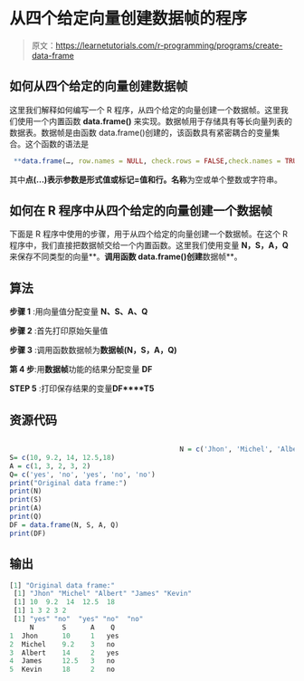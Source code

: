 # 从四个给定向量创建数据帧的程序

> 原文：<https://learnetutorials.com/r-programming/programs/create-data-frame>

## 如何从四个给定的向量创建数据帧

这里我们解释如何编写一个 R 程序，从四个给定的向量创建一个数据帧。这里我们使用一个内置函数 **data.frame()** 来实现。数据帧用于存储具有等长向量列表的数据表。数据帧是由函数 data.frame()创建的，该函数具有紧密耦合的变量集合。这个函数的语法是

```r
 **data.frame(…, row.names = NULL, check.rows = FALSE,check.names = TRUE, fix.empty.names = TRUE,stringsAsFactors = default.stringsAsFactors())** 

```

其中**点(...)**表示参数是形式值或标记=值和**行。名称**为空或单个整数或字符串。

## 如何在 R 程序中从四个给定的向量创建一个数据帧

下面是 R 程序中使用的步骤，用于从四个给定的向量创建一个数据帧。在这个 R 程序中，我们直接把数据帧交给一个内置函数。这里我们使用变量 **N，S，A，Q** 来保存不同类型的向量**。**调用函数 data.frame()创建**数据帧**。

## 算法

**步骤 1** :用向量值分配变量 **N、S、A、Q**

**步骤 2** :首先打印原始矢量值

**步骤 3** :调用函数数据帧为**数据帧(N，S，A，Q)**

**第 4 步**:用**数据帧**功能的结果分配变量 **DF**

**STEP 5** :打印保存结果的变量**DF****T5**

## 资源代码

```r

                                          N = c('Jhon', 'Michel', 'Albert', 'James', 'Kevin')
S= c(10, 9.2, 14, 12.5,18)
A = c(1, 3, 2, 3, 2)
Q= c('yes', 'no', 'yes', 'no', 'no')
print("Original data frame:")
print(N)
print(S)
print(A)
print(Q)
DF = data.frame(N, S, A, Q)  
print(DF)

```

## 输出

```r
[1] "Original data frame:"
 [1] "Jhon" "Michel" "Albert" "James" "Kevin"  
 [1] 10  9.2  14  12.5  18
 [1] 1 3 2 3 2 
 [1] "yes" "no"  "yes" "no"  "no"
     N       S      A    Q
1  Jhon      10     1   yes
2  Michel    9.2    3   no
3  Albert    14     2   yes
4  James     12.5   3   no
5  Kevin     18     2   no 
```